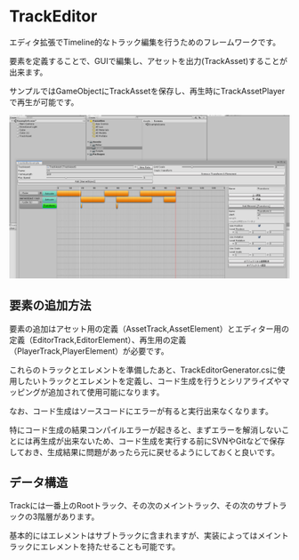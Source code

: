 # TrackEditor

エディタ拡張でTimeline的なトラック編集を行うためのフレームワークです。

要素を定義することで、GUIで編集し、アセットを出力(TrackAsset)することが出来ます。

サンプルではGameObjectにTrackAssetを保存し、再生時にTrackAssetPlayerで再生が可能です。

![エディタ画面](Images/TrackEditor.png "エディタ画面")


## 要素の追加方法

要素の追加はアセット用の定義（AssetTrack,AssetElement）とエディター用の定義（EditorTrack,EditorElement）、再生用の定義（PlayerTrack,PlayerElement）が必要です。

これらのトラックとエレメントを準備したあと、TrackEditorGenerator.csに使用したいトラックとエレメントを定義し、コード生成を行うとシリアライズやマッピングが追加されて使用可能になります。

なお、コード生成はソースコードにエラーが有ると実行出来なくなります。

特にコード生成の結果コンパイルエラーが起きると、まずエラーを解消しないことには再生成が出来ないため、コード生成を実行する前にSVNやGitなどで保存しておき、生成結果に問題があったら元に戻せるようにしておくと良いです。


## データ構造

Trackには一番上のRootトラック、その次のメイントラック、その次のサブトラックの3階層があります。

基本的にはエレメントはサブトラックに含まれますが、実装によってはメイントラックにエレメントを持たせることも可能です。




